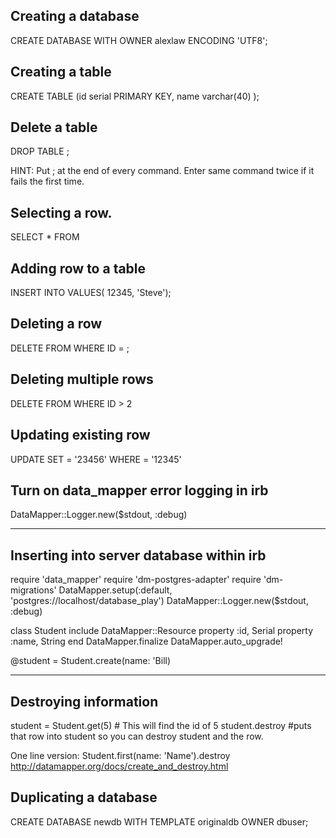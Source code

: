 
## Creating a database
CREATE DATABASE <name> WITH OWNER alexlaw ENCODING 'UTF8';

## Creating a table
CREATE TABLE <name>(id serial PRIMARY KEY, name varchar(40) );

## Delete a table
DROP TABLE <name>;

HINT: Put ; at the end of every command.
      Enter same command twice if it fails the first time.

## Selecting a row.
SELECT * FROM <name of table>

## Adding row to a table
INSERT INTO <name of table> VALUES( 12345, 'Steve');

## Deleting a row
DELETE FROM <name of table> WHERE ID = <id you assigned>;

## Deleting multiple rows
DELETE FROM <name of table> WHERE ID > 2

## Updating existing row
UPDATE <name of table> SET <id> = '23456' WHERE <id> = '12345'


## Turn on data_mapper error logging in irb
DataMapper::Logger.new($stdout, :debug)


--------------------------------
## Inserting into server database within irb
require 'data_mapper'
require 'dm-postgres-adapter'
require 'dm-migrations'
DataMapper.setup(:default, 'postgres://localhost/database_play')
DataMapper::Logger.new($stdout, :debug)

class Student
include DataMapper::Resource
property :id, Serial
property :name, String
end
DataMapper.finalize
DataMapper.auto_upgrade!

@student = Student.create(name: 'Bill)

--------------------------------

## Destroying information
student = Student.get(5)   # This will find the id of 5
student.destroy #puts that row into student so you can destroy student and the row.

One line version:  Student.first(name: 'Name').destroy
http://datamapper.org/docs/create_and_destroy.html

## Duplicating a database
CREATE DATABASE newdb WITH TEMPLATE originaldb OWNER dbuser;
